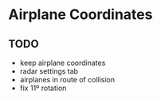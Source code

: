 # Airplane Coordinates

## TODO

- keep airplane coordinates
- radar settings tab 
- airplanes in route of collision
- fix 11º rotation 
